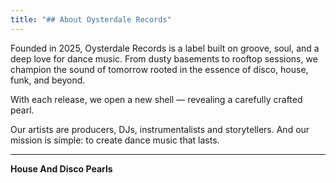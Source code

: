 ```yaml
---
title: "## About Oysterdale Records"
---
```

Founded in 2025, Oysterdale Records is a label built on groove, soul, and a deep love for dance music. From dusty basements to rooftop sessions, we champion the sound of tomorrow rooted in the essence of disco, house, funk, and beyond.

With each release, we open a new shell — revealing a carefully crafted pearl.

Our artists are producers, DJs, instrumentalists and storytellers. And our mission is simple: to create dance music that lasts.

- - -

**House And Disco Pearls**